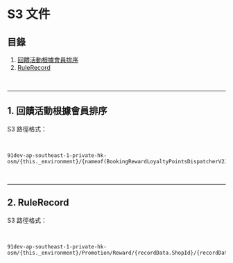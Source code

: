 # S3 文件

## 目錄
1. [回饋活動根據會員排序](#1-回饋活動根據會員排序)
2. [RuleRecord](#2-rulerecord)

<br>

---

## 1. 回饋活動根據會員排序

S3 路徑格式：

<br>

```
91dev-ap-southeast-1-private-hk-osm/{this._environment}/{nameof(BookingRewardLoyaltyPointsDispatcherV2Job)}/{group.Key.ShopId}/{group.Key.PromotionEngineId}/{group.Key.MemberId}/{Guid.NewGuid():N}.json
```

<br>

---

## 2. RuleRecord

S3 路徑格式：

<br>

```
91dev-ap-southeast-1-private-hk-osm/{this._environment}/Promotion/Reward/{recordData.ShopId}/{recordData.PromotionEngineId}/{recordData.Identity}_{recordData.PromotionEngineDateTime:yyMMddHHmmss}.json
```

<br>